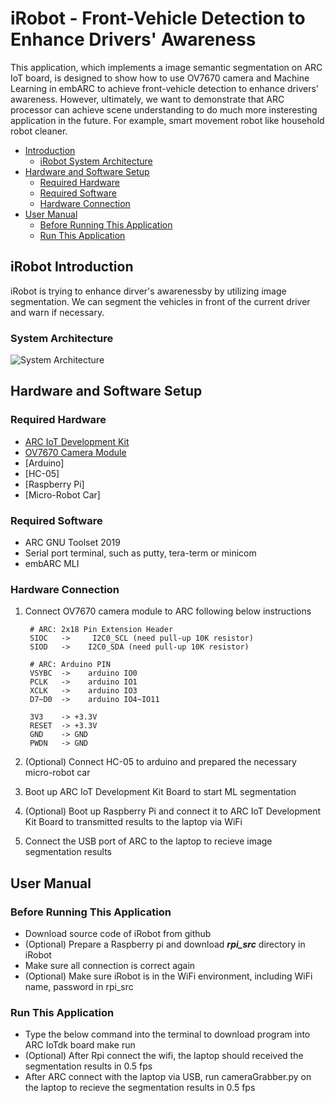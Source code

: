 # iRobot - Front-Vehicle Detection to Enhance Drivers' Awareness

This application, which implements a image semantic segmentation on ARC IoT board, is designed to show how to use OV7670 camera and Machine Learning in embARC to achieve front-vehicle detection to enhance drivers' awareness. However, ultimately, we want to demonstrate that ARC processor can achieve scene understanding to do much more insteresting application in the future. For example, smart movement robot like household robot cleaner.

* [Introduction](#introduction)
	* [iRobot System Architecture](#system-architecture)
* [Hardware and Software Setup](#hardware-and-software-setup)
	* [Required Hardware](#required-hardware)
	* [Required Software](#required-software)
	* [Hardware Connection](#hardware-connection)
* [User Manual](#user-manual)
	* [Before Running This Application](#before-running-this-application)
	* [Run This Application](#run-this-application)

## iRobot Introduction
iRobot is trying to enhance dirver's awarenessby by utilizing image segmentation. We can segment the vehicles in front of the current driver and warn if necessary.


### System Architecture
![][3]

## Hardware and Software Setup
### Required Hardware
- [ARC IoT Development Kit][1]
- [OV7670 Camera Module][2]
- [Arduino]
- [HC-05]
- [Raspberry Pi]
- [Micro-Robot Car]

### Required Software
- ARC GNU Toolset 2019
- Serial port terminal, such as putty, tera-term or minicom
- embARC MLI

### Hardware Connection
1. Connect OV7670 camera module to ARC following below instructions

        # ARC: 2x18 Pin Extension Header
        SIOC   ->     I2C0_SCL (need pull-up 10K resistor)
        SIOD   ->    I2C0_SDA (need pull-up 10K resistor)

        # ARC: Arduino PIN
        VSYBC  ->    arduino IO0
        PCLK   ->    arduino IO1
        XCLK   ->    arduino IO3
        D7~D0  ->    arduino IO4~IO11

        3V3    -> +3.3V
        RESET  -> +3.3V
        GND    -> GND
        PWDN   -> GND

2. (Optional) Connect HC-05 to arduino and prepared the necessary micro-robot car

3. Boot up ARC IoT Development Kit Board to start ML segmentation

4. (Optional) Boot up Raspberry Pi and connect it to ARC IoT Development Kit Board to transmitted results to the laptop via WiFi

5. Connect the USB port of ARC to the laptop to recieve image segmentation results

## User Manual
### Before Running This Application
* Download source code of iRobot from github
* (Optional) Prepare a Raspberry pi and download ***rpi_src*** directory in iRobot
* Make sure all connection is correct again
* (Optional) Make sure iRobot is in the WiFi environment, including WiFi name, password in rpi_src

### Run This Application
* Type the below command into the terminal to download program into ARC IoTdk board
        make run
* (Optional) After Rpi connect the wifi, the laptop should received the segmentation results in 0.5 fps
* After ARC connect with the laptop via USB, run cameraGrabber.py on the laptop to recieve the segmentation results in 0.5 fps


[1]: https://embarc.org/embarc_osp/doc/build/html/board/iotdk.html "ARC IoT Development Kit"
[2]: https://www.voti.nl/docs/OV7670.pdf "OV7670 Camera Module"
[3]: ./doc/system.png "System Architecture"
